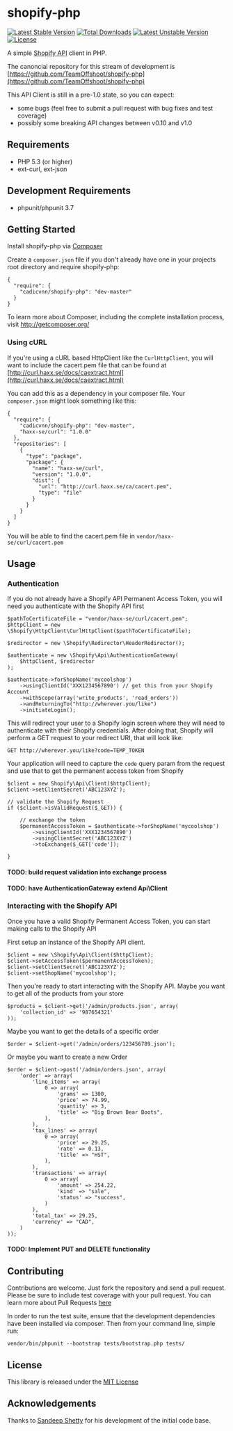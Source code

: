 # shopify-php

[![Latest Stable Version](https://poser.pugx.org/offshoot/shopify-php/v/stable.png)](https://packagist.org/packages/offshoot/shopify-php) [![Total Downloads](https://poser.pugx.org/offshoot/shopify-php/downloads.png)](https://packagist.org/packages/offshoot/shopify-php) [![Latest Unstable Version](https://poser.pugx.org/offshoot/shopify-php/v/unstable.png)](https://packagist.org/packages/offshoot/shopify-php) [![License](https://poser.pugx.org/offshoot/shopify-php/license.png)](https://packagist.org/packages/offshoot/shopify-php)

A simple [Shopify API](http://api.shopify.com/) client in PHP.

The canoncial repository for this stream of development is
[https://github.com/TeamOffshoot/shopify-php](https://github.com/TeamOffshoot/shopify-php)

This API Client is still in a pre-1.0 state, so you can expect:
* some bugs (feel free to submit a pull request with bug fixes and test coverage)
* possibly some breaking API changes between v0.10 and v1.0

## Requirements

* PHP 5.3 (or higher)
* ext-curl, ext-json

## Development Requirements

* phpunit/phpunit 3.7

## Getting Started

Install shopify-php via [Composer](http://getcomposer.org/)

Create a `composer.json` file if you don't already have one in your projects
root directory and require shopify-php:

    {
      "require": {
        "cadicvnn/shopify-php": "dev-master"
      }
    }

To learn more about Composer, including the complete installation process,
visit http://getcomposer.org/

### Using cURL

If you're using a cURL based HttpClient like the `CurlHttpClient`, you will want
to include the cacert.pem file that can be found at
[http://curl.haxx.se/docs/caextract.html](http://curl.haxx.se/docs/caextract.html)

You can add this as a dependency in your composer file. Your `composer.json`
might look something like this:

    {
      "require": {
        "cadicvnn/shopify-php": "dev-master",
        "haxx-se/curl": "1.0.0"
      },
      "repositories": [
        {
          "type": "package",
          "package": {
            "name": "haxx-se/curl",
            "version": "1.0.0",
            "dist": {
              "url": "http://curl.haxx.se/ca/cacert.pem",
              "type": "file"
            }
          }
        }
      ]
    }

You will be able to find the cacert.pem file in `vendor/haxx-se/curl/cacert.pem`

## Usage

### Authentication

If you do not already have a Shopify API Permanent Access Token, you will need
you authenticate with the Shopify API first

    $pathToCertificateFile = "vendor/haxx-se/curl/cacert.pem";
    $httpClient = new \Shopify\HttpClient\CurlHttpClient($pathToCertificateFile);

    $redirector = new \Shopify\Redirector\HeaderRedirector();

    $authenticate = new \Shopify\Api\AuthenticationGateway(
        $httpClient, $redirector
    );

    $authenticate->forShopName('mycoolshop')
        ->usingClientId('XXX1234567890') // get this from your Shopify Account
        ->withScope(array('write_products', 'read_orders'))
        ->andReturningTo("http://wherever.you/like")
        ->initiateLogin();

This will redirect your user to a Shopify login screen where they will need
to authenticate with their Shopify credentials. After doing that, Shopify will
perform a GET request to your redirect URI, that will look like:

    GET http://wherever.you/like?code=TEMP_TOKEN

Your application will need to capture the `code` query param from the request
and use that to get the permanent access token from Shopify

    $client = new Shopify\Api\Client($httpClient);
    $client->setClientSecret('ABC123XYZ');

    // validate the Shopify Request
    if ($client->isValidRequest($_GET)) {

        // exchange the token
        $permanentAccessToken = $authenticate->forShopName('mycoolshop')
            ->usingClientId('XXX1234567890')
            ->usingClientSecret('ABC123XYZ')
            ->toExchange($_GET['code']);

    }

#### TODO: build request validation into exchange process
#### TODO: have AuthenticationGateway extend Api\Client

### Interacting with the Shopify API

Once you have a valid Shopify Permanent Access Token, you can start making calls
to the Shopify API

First setup an instance of the Shopify API client.

    $client = new \Shopify\Api\Client($httpClient);
    $client->setAccessToken($permanentAccessToken);
    $client->setClientSecret('ABC123XYZ');
    $client->setShopName('mycoolshop');

Then you're ready to start interacting with the Shopify API. Maybe you want to
get all of the products from your store

    $products = $client->get('/admin/products.json', array(
        'collection_id' => '987654321'
    ));

Maybe you want to get the details of a specific order

    $order = $client->get('/admin/orders/123456789.json');

Or maybe you want to create a new Order

    $order = $client->post('/admin/orders.json', array(
        'order' => array(
            'line_items' => array(
                0 => array(
                    'grams' => 1300,
                    'price' => 74.99,
                    'quantity' => 3,
                    'title' => "Big Brown Bear Boots",
                ),
            ),
            'tax_lines' => array(
                0 => array(
                    'price' => 29.25,
                    'rate' => 0.13,
                    'title' => "HST",
                ),
            ),
            'transactions' => array(
                0 => array(
                    'amount' => 254.22,
                    'kind' => "sale",
                    'status' => "success",
                )
            ),
            'total_tax' => 29.25,
            'currency' => "CAD",
        )
    ));

#### TODO: Implement PUT and DELETE functionality

## Contributing

Contributions are welcome. Just fork the repository and send a pull request.
Please be sure to include test coverage with your pull request. You can learn
more about Pull Requests
[here](https://help.github.com/articles/creating-a-pull-request)

In order to run the test suite, ensure that the development dependencies have
been installed via composer. Then from your command line, simple run:

    vendor/bin/phpunit --bootstrap tests/bootstrap.php tests/

## License

This library is released under the
[MIT License](https://github.com/TeamOffshoot/shopify-php/blob/master/LICENSE.txt)

## Acknowledgements

Thanks to [Sandeep Shetty](https://github.com/sandeepshetty/shopify_api) for
his development of the initial code base.
